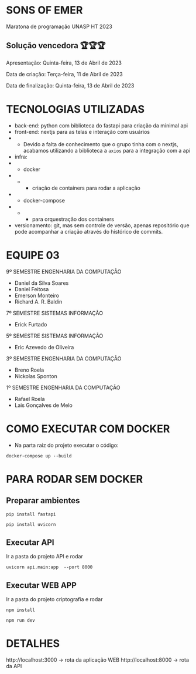 # SONS OF EMER

Maratona de programação UNASP HT 2023


Solução vencedora 🏆🏆🏆
---

Apresentação: Quinta-feira, 13 de Abril de 2023

Data de criação: Terça-feira, 11 de Abril de 2023

Data de finalização: Quinta-feira, 13 de Abril de 2023

# TECNOLOGIAS UTILIZADAS
- back-end: python com biblioteca do fastapi para criação da minimal api
- front-end: nextjs para as telas e interação com usuários
- - Devido a falta de conhecimento que o grupo tinha com o nextjs, acabamos utilizando a biblioteca a `axios` para a integração com a api
- infra: 
- - docker
- - - criação de containers para rodar a aplicação
- - docker-compose
- - - para orquestração dos containers
- versionamento: git, mas sem controle de versão, apenas repositório que pode acompanhar a criação através do histórico de commits.

# EQUIPE 03

9º SEMESTRE ENGENHARIA DA COMPUTAÇÃO

- Daniel da Silva Soares
- Daniel Feitosa
- Emerson Monteiro
- Richard A. R. Baldin

7º SEMESTRE SISTEMAS INFORMAÇÃO

- Erick Furtado

5º SEMESTRE SISTEMAS INFORMAÇÃO

- Eric Azevedo de Oliveira

3º SEMESTRE ENGENHARIA DA COMPUTAÇÃO

- Breno Roela
- Nickolas Sponton

1º SEMESTRE ENGENHARIA DA COMPUTAÇÃO

- Rafael Roela
- Lais Gonçalves de Melo

# COMO EXECUTAR COM DOCKER

- Na parta raiz do projeto executar o código:

```
docker-compose up --build
```

# PARA RODAR SEM DOCKER

## Preparar ambientes

```
pip install fastapi
```
```
pip install uvicorn
```

## Executar API

Ir a pasta do projeto API e rodar

```
uvicorn api.main:app  --port 8000
```

## Executar WEB APP

Ir a pasta do projeto criptografia e rodar
```
npm install
```
```
npm run dev
```

# DETALHES

http://localhost:3000 -> rota da aplicação WEB
http://localhost:8000 -> rota da API
